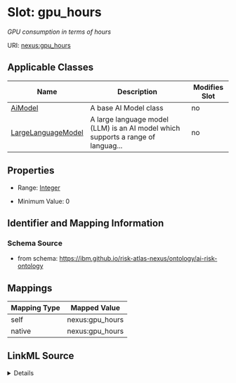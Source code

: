 

# Slot: gpu_hours


_GPU consumption in terms of hours_





URI: [nexus:gpu_hours](https://ibm.github.io/risk-atlas-nexus/ontology/gpu_hours)



<!-- no inheritance hierarchy -->





## Applicable Classes

| Name | Description | Modifies Slot |
| --- | --- | --- |
| [AiModel](AiModel.md) | A base AI Model class |  no  |
| [LargeLanguageModel](LargeLanguageModel.md) | A large language model (LLM) is an AI model which supports a range of languag... |  no  |







## Properties

* Range: [Integer](Integer.md)

* Minimum Value: 0





## Identifier and Mapping Information







### Schema Source


* from schema: https://ibm.github.io/risk-atlas-nexus/ontology/ai-risk-ontology




## Mappings

| Mapping Type | Mapped Value |
| ---  | ---  |
| self | nexus:gpu_hours |
| native | nexus:gpu_hours |




## LinkML Source

<details>
```yaml
name: gpu_hours
description: GPU consumption in terms of hours
from_schema: https://ibm.github.io/risk-atlas-nexus/ontology/ai-risk-ontology
rank: 1000
alias: gpu_hours
domain_of:
- AiModel
range: integer
minimum_value: 0

```
</details>